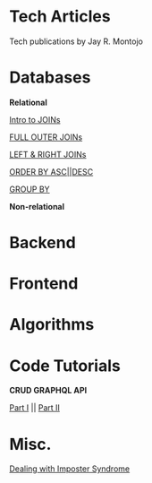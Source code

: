 # Tech Articles
Tech publications by Jay R. Montojo

# Databases

**Relational**

[Intro to JOINs](https://jaymontojo.medium.com/starting-sql-intro-to-joins-2988ffc5e322)

[FULL OUTER JOINs](https://jaymontojo.medium.com/starting-sql-full-outer-joins-9325f9d39b59)

[LEFT & RIGHT JOINs](https://jaymontojo.medium.com/starting-sql-left-right-joins-763179ed870f)

[ORDER BY ASC||DESC](https://jaymontojo.medium.com/starting-sql-sorting-records-with-order-by-a3ad8470dd8a)

[GROUP BY](https://jaymontojo.medium.com/starting-sql-sorting-records-with-order-by-a3ad8470dd8a)

**Non-relational**

# Backend

# Frontend

# Algorithms

# Code Tutorials

**CRUD GRAPHQL API**

[Part I](https://jaymontojo.medium.com/code-tutorial-crud-graphql-api-part-i-a27b448915fb) ||
[Part II](https://jaymontojo.medium.com/code-tutorial-crud-graphql-api-part-i-a27b448915fb)

# Misc.

[Dealing with Imposter Syndrome](https://jaymontojo.medium.com/c%CC%B6o%CC%B6p%CC%B6i%CC%B6n%CC%B6g%CC%B6-%CC%B6w%CC%B6i%CC%B6t%CC%B6h-conquering-imposter-syndrome-13e48fae77a7)
